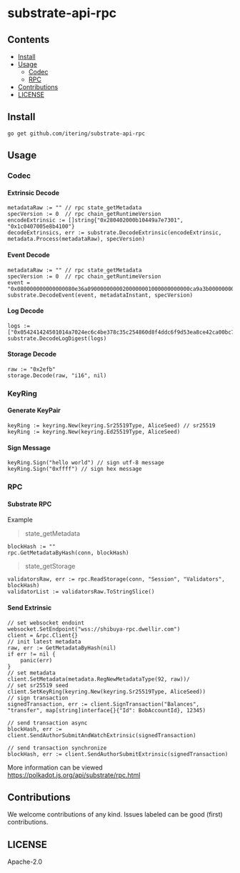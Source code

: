 # substrate-api-rpc

## Contents

- [Install](#Install)
- [Usage](#Usage)
    - [Codec](#Codec)
    - [RPC](#RPC)
- [Contributions](#Contributions)
- [LICENSE](#LICENSE)

## Install

```
go get github.com/itering/substrate-api-rpc
```

## Usage

### Codec

#### Extrinsic Decode

```
metadataRaw := "" // rpc state_getMetadata
specVersion := 0  // rpc chain_getRuntimeVersion
encodeExtrinsic := []string{"0x280402000b10449a7e7301", "0x1c0407005e8b4100"}
decodeExtrinsics, err := substrate.DecodeExtrinsic(encodeExtrinsic, metadata.Process(metadataRaw), specVersion)
```

#### Event Decode

```
metadataRaw := "" // rpc state_getMetadata
specVersion := 0  // rpc chain_getRuntimeVersion
event = "0x080000000000000080e36a09000000000200000001000000000000ca9a3b00000000020000"
substrate.DecodeEvent(event, metadataInstant, specVersion)
```

#### Log Decode

```
logs := ["0x054241424501014a7024ec6c4be378c35c254860d8f4ddc6f9d53ea8ce42ca00bc77c280511f1cb4c93fbd825e3c7dcabb36221372a9b5359c496e095d31afc359bdb9fac45487"]
substrate.DecodeLogDigest(logs)
```

#### Storage Decode

```
raw := "0x2efb"
storage.Decode(raw, "i16", nil)
```

### KeyRing

#### Generate KeyPair

```
keyRing := keyring.New(keyring.Sr25519Type, AliceSeed) // sr25519
keyRing := keyring.New(keyring.Ed25519Type, AliceSeed)
```

#### Sign Message

```
keyRing.Sign("hello world") // sign utf-8 message
keyRing.Sign("0xffff") // sign hex message
```

### RPC

#### Substrate RPC

Example

> state_getMetadata

```
blockHash := ""
rpc.GetMetadataByHash(conn, blockHash)
```

> state_getStorage

```
validatorsRaw, err := rpc.ReadStorage(conn, "Session", "Validators", blockHash)
validatorList := validatorsRaw.ToStringSlice()
```

#### Send Extrinsic

```
// set websocket endoint 
websocket.SetEndpoint("wss://shibuya-rpc.dwellir.com")
client = &rpc.Client{}
// init latest metadata
raw, err := GetMetadataByHash(nil)
if err != nil {
    panic(err)
}
// set metadata
client.SetMetadata(metadata.RegNewMetadataType(92, raw))/
// set sr25519 seed
client.SetKeyRing(keyring.New(keyring.Sr25519Type, AliceSeed))
// sign transaction
signedTransaction, err := client.SignTransaction("Balances", "transfer", map[string]interface{}{"Id": BobAccountId}, 12345)

// send transaction async
blockHash, err := client.SendAuthorSubmitAndWatchExtrinsic(signedTransaction)

// send transaction synchronize
blockHash, err := client.SendAuthorSubmitExtrinsic(signedTransaction)
```

More information can be viewed https://polkadot.js.org/api/substrate/rpc.html

## Contributions

We welcome contributions of any kind. Issues labeled can be good (first) contributions.

## LICENSE

Apache-2.0